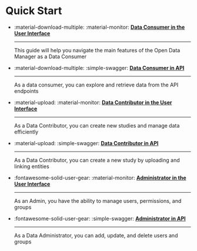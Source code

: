 # Quick Start 

<div class="grid cards" markdown>

- :material-download-multiple: :material-monitor:  __[Data Consumer in the User Interface](consumer-gui.md)__

    ---
    This guide will help you navigate the main features of the Open Data Manager as a Data Consumer

- :material-download-multiple: :simple-swagger:  __[Data Consumer in API](consumer-api.md)__

    ---
    As a data consumer, you can explore and retrieve data from the API endpoints

- :material-upload: :material-monitor:  __[Data Contributor in the User Interface](contributor-gui.md)__

    ---
    As a Data Contributor, you can create new studies and manage data efficiently

- :material-upload: :simple-swagger:  __[Data Contributor in API](contributor-api.md)__

    ---
    As a Data Contributor, you can create a new study by uploading and linking entities

- :fontawesome-solid-user-gear: :material-monitor:  __[Administrator in the User Interface](admin-gui.md)__

    ---
    As an Admin, you have the ability to manage users, permissions, and groups

- :fontawesome-solid-user-gear: :simple-swagger:  __[Administrator in API](admin-api.md)__

    ---
    As a Data Administrator, you can add, update, and delete users and groups

</div>
